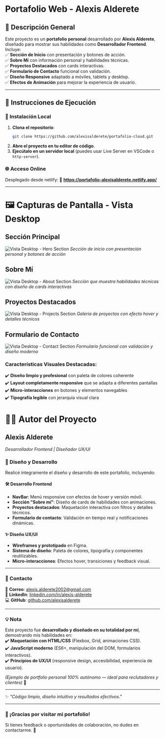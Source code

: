 # **Portafolio Web - Alexis Alderete**  

## **📌 Descripción General**  
Este proyecto es un **portafolio personal** desarrollado por **Alexis Alderete**, diseñado para mostrar sus habilidades como **Desarrollador Frontend**. Incluye:  
✅ **Sección de Inicio** con presentación y botones de acción.  
✅ **Sobre Mí** con información personal y habilidades técnicas.  
✅ **Proyectos Destacados** con cards interactivas.  
✅ **Formulario de Contacto** funcional con validación.  
✅ **Diseño Responsive** adaptado a móviles, tablets y desktop.  
✅ **Efectos de Animación** para mejorar la experiencia de usuario.  

---

## **🚀 Instrucciones de Ejecución**  

### **🔧 Instalación Local**  
1. **Clona el repositorio**:  
   ```bash
   git clone https://github.com/alexisalderete/portafolio-cloud.git
   ```
2. **Abre el proyecto en tu editor de código**.  
3. **Ejecútalo en un servidor local** (puedes usar Live Server en VSCode o `http-server`).  

### **🌐 Acceso Online**  
Desplegado desde netlify:
🔗 **https://portafolio-alexisalderete.netlify.app/**  

---

# **🖼️ Capturas de Pantalla - Vista Desktop**

## **Sección Principal**
![Vista Desktop - Hero Section](https://github.com/user-attachments/assets/bf61b534-6f48-46b8-bc06-66ba506a1873)
*Sección de inicio con presentación personal y botones de acción*

## **Sobre Mí**
![Vista Desktop - About Section](https://github.com/user-attachments/assets/587e5ede-8f1b-45cc-83f4-5fada1e4d850)
*Sección que muestra habilidades técnicas con diseño de cards interactivas*

## **Proyectos Destacados**
![Vista Desktop - Projects Section](https://github.com/user-attachments/assets/fcd01c96-3682-40e6-8693-c56f976db4e9)
*Galeria de proyectos con efecto hover y detalles técnicos*

## **Formulario de Contacto**
![Vista Desktop - Contact Section](https://github.com/user-attachments/assets/3d45469b-669f-4d70-bb69-11ffdd4fb0d9)
*Formulario funcional con validación y diseño moderno*

### **Características Visuales Destacadas:**
✔️ **Diseño limpio y profesional** con paleta de colores coherente  
✔️ **Layout completamente responsive** que se adapta a diferentes pantallas  
✔️ **Micro-interacciones** en botones y elementos navegables  
✔️ **Tipografía legible** con jerarquía visual clara  


# **👨‍💻 Autor del Proyecto**  

## **Alexis Alderete**  
*Desarrollador Frontend | Diseñador UX/UI*  

### **🎨 Diseño y Desarrollo**  
Realicé íntegramente el diseño y desarrollo de este portafolio, incluyendo:  

#### **🛠️ Desarrollo Frontend**  
- **NavBar**: Menú responsive con efectos de hover y versión móvil.  
- **Sección "Sobre mí"**: Diseño de cards de habilidades con animaciones.  
- **Proyectos destacados**: Maquetación interactiva con filtros y detalles técnicos.  
- **Formulario de contacto**: Validación en tiempo real y notificaciones dinámicas.  

#### **✨ Diseño UX/UI**  
- **Wireframes y prototipado** en Figma.  
- **Sistema de diseño**: Paleta de colores, tipografía y componentes reutilizables.  
- **Micro-interacciones**: Efectos hover, transiciones y feedback visual.  

---

### **📩 Contacto**  
📧 **Correo**: [alexis.alderete2002@gmail.com](mailto:alexis.alderete2002@gmail.com)  
🔗 **LinkedIn**: [linkedin.com/in/alexis-alderete](https://www.linkedin.com/in/alexis-alderete)  
💻 **GitHub**: [github.com/alexisalderete](https://github.com/alexisalderete)  

---

### **💡 Nota**  
Este proyecto fue **desarrollado y diseñado en su totalidad por mí**, demostrando mis habilidades en:  
✔️ **Maquetación con HTML/CSS** (Flexbox, Grid, animaciones CSS).  
✔️ **JavaScript moderno** (ES6+, manipulación del DOM, formularios interactivos).  
✔️ **Principios de UX/UI** (responsive design, accesibilidad, experiencia de usuario).  

*(Ejemplo de portfolio personal 100% autónomo — ideal para reclutadores y clientes)* 🚀  

--- 

✨ *"Código limpio, diseño intuitivo y resultados efectivos."*


---

### **🌟 ¡Gracias por visitar mi portafolio!**  
Si tienes feedback o oportunidades de colaboración, no dudes en contactarme. 🚀  
